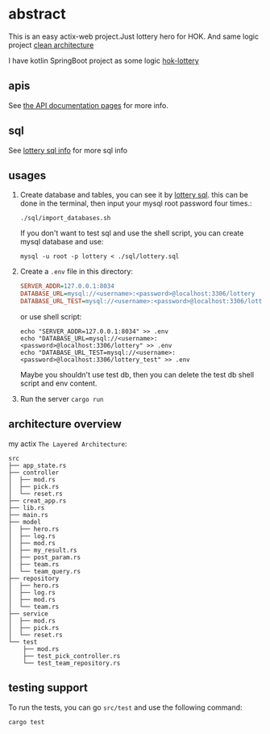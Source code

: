 # abstract

This is an easy actix-web project.Just lottery hero for HOK. And same logic project [clean architecture](https://github.com/weiraneve/actix-clean-architecture)

I have kotlin SpringBoot project as some logic [hok-lottery](https://github.com/weiraneve/hok-lottery)

## apis

See [the API documentation pages](./apis) for more info.

## sql

See [lottery sql info](./sql) for more sql info

## usages

1. Create database and tables, you can see it by [lottery sql](./sql).
   this can be done in the terminal, then input your mysql root password four times.:
     ```shell
     ./sql/import_databases.sh
     ```
   
   If you don't want to test sql and use the shell script, you can create mysql database and use:
   ```shell
   mysql -u root -p lottery < ./sql/lottery.sql
   ```
   
2. Create a `.env` file in this directory:
    ```ini
    SERVER_ADDR=127.0.0.1:8034
    DATABASE_URL=mysql://<username>:<password>@localhost:3306/lottery
    DATABASE_URL_TEST=mysql://<username>:<password>@localhost:3306/lottery_test
    ```
   or use shell script:
   ```shell
   echo "SERVER_ADDR=127.0.0.1:8034" >> .env
   echo "DATABASE_URL=mysql://<username>:<password>@localhost:3306/lottery" >> .env
   echo "DATABASE_URL_TEST=mysql://<username>:<password>@localhost:3306/lottery_test" >> .env
   ```
   Maybe you shouldn't use test db, then you can delete the test db shell script and env content.

3. Run the server  `cargo run`

## architecture overview

my actix `The Layered Architecture`:

```
src
├── app_state.rs
├── controller
│  ├── mod.rs
│  ├── pick.rs
│  └── reset.rs
├── creat_app.rs
├── lib.rs
├── main.rs
├── model
│  ├── hero.rs
│  ├── log.rs
│  ├── mod.rs
│  ├── my_result.rs
│  ├── post_param.rs
│  ├── team.rs
│  └── team_query.rs
├── repository
│  ├── hero.rs
│  ├── log.rs
│  ├── mod.rs
│  └── team.rs
├── service
│  ├── mod.rs
│  ├── pick.rs
│  └── reset.rs
└── test
    ├── mod.rs
    ├── test_pick_controller.rs
    └── test_team_repository.rs
```

## testing support

To run the tests, you can go `src/test` and use the following command:
```bash
cargo test
```
